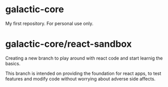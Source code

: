 # galactic-core
My first repository. For personal use only. 

# galactic-core/react-sandbox
Creating a new branch to play around with react code and start learnig the basics. 

This branch is intended on providing the foundation for react apps, to test features and modify code without worrying about adverse side affects.
